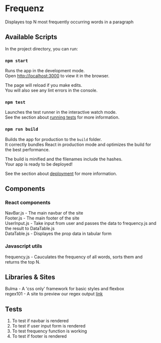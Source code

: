 # Frequenz

Displayes top N most frequently occurring words in a paragraph

## Available Scripts

In the project directory, you can run:

### `npm start`

Runs the app in the development mode.\
Open [http://localhost:3000](http://localhost:3000) to view it in the browser.

The page will reload if you make edits.\
You will also see any lint errors in the console.

### `npm test`

Launches the test runner in the interactive watch mode.\
See the section about [running tests](https://facebook.github.io/create-react-app/docs/running-tests) for more information.

### `npm run build`

Builds the app for production to the `build` folder.\
It correctly bundles React in production mode and optimizes the build for the best performance.

The build is minified and the filenames include the hashes.\
Your app is ready to be deployed!

See the section about [deployment](https://facebook.github.io/create-react-app/docs/deployment) for more information.

## Components

### React components

NavBar.js - The main navbar of the site   
Footer.js - The main footer of the site   
UserInput.js - Take input from user and passes the data to frequency.js and the result to DataTable.js   
DataTable.js - Displayes the prop data in tabular form   

### Javascript utils

frequency.js - Cauculates the frequency of all words, sorts them and returns the top N.

## Libraries & Sites

Bulma - A 'css only' framework for basic styles and flexbox   
regex101  - A site to preview our regex output [link](https://regex101.com/)   

## Tests

1. To test if navbar is rendered
2. To test if user input form is rendered
3. To test frequency function is working
4. To test if footer is rendered
